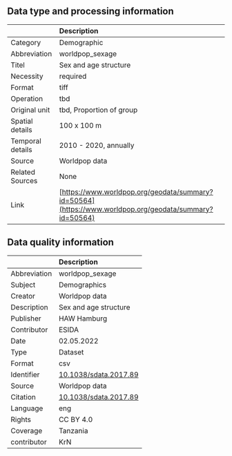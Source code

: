 ## Data type and processing information 

|                  | Description                                                                                            |
|:-----------------|:-------------------------------------------------------------------------------------------------------|
| Category         | Demographic                                                                                            |
| Abbreviation     | worldpop_sexage                                                                                        |
| Titel            | Sex and age structure                                                                                  |
| Necessity        | required                                                                                               |
| Format           | tiff                                                                                                   |
| Operation        | tbd                                                                                                    |
| Original unit    | tbd, Proportion of group                                                                               |
| Spatial details  | 100 x 100 m                                                                                            |
| Temporal details | 2010 - 2020, annually                                                                                  |
| Source           | Worldpop data                                                                                          |
| Related Sources  | None                                                                                                   |
| Link             | [https://www.worldpop.org/geodata/summary?id=50564](https://www.worldpop.org/geodata/summary?id=50564) |

## Data quality information 

|              | Description                                                    |
|:-------------|:---------------------------------------------------------------|
| Abbreviation | worldpop_sexage                                                |
| Subject      | Demographics                                                   |
| Creator      | Worldpop data                                                  |
| Description  | Sex and age structure                                          |
| Publisher    | HAW Hamburg                                                    |
| Contributor  | ESIDA                                                          |
| Date         | 02.05.2022                                                     |
| Type         | Dataset                                                        |
| Format       | csv                                                            |
| Identifier   | [10.1038/sdata.2017.89](https://doi.org/10.1038/sdata.2017.89) |
| Source       | Worldpop data                                                  |
| Citation     | [10.1038/sdata.2017.89](https://doi.org/10.1038/sdata.2017.89) |
| Language     | eng                                                            |
| Rights       | CC BY 4.0                                                      |
| Coverage     | Tanzania                                                       |
| contributor  | KrN                                                            |